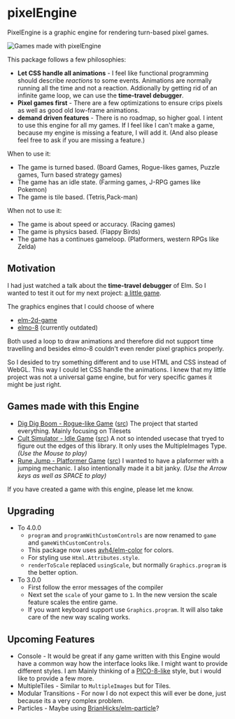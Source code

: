 # pixelEngine
PixelEngine is a graphic engine for rendering turn-based pixel games.

![Games made with pixelEngine](https://orasund.github.io/pixelengine/img1.png "Games made with pixelEngine")

This package follows a few philosophies:
  * **Let CSS handle all animations** - I feel like functional programming should describe *reactions* to some events. Animations are normally running all the time and not a reaction. Addionally by getting rid of an infinite game loop, we can use the **time-travel debugger**.
  * **Pixel games first** - There are a few optimizations to ensure crips pixels as well as good old low-frame animations.
  * **demand driven features** - There is no roadmap, so higher goal. I intent to use this engine for all my games. If I feel like I can't make a game, because my engine is missing a feature, I will add it. (And also please feel free to ask if you are missing a feature.)

When to use it:

  * The game is turned based. (Board Games, Rogue-likes games, Puzzle games, Turn based strategy games)
  * The game has an idle state. (Farming games, J-RPG games like Pokemon)
  * The game is tile based. (Tetris,Pack-man)

When not to use it:

  * The game is about speed or accuracy. (Racing games)
  * The game is physics based. (Flappy Birds)
  * The game has a continues gameloop. (Platformers, western RPGs like Zelda)

## Motivation
I had just watched a talk about the **time-travel debugger** of Elm. So I wanted to test it out for my next project: [a little game](https://orasund.itch.io/dig-dig-boom).

The graphics engines that I could choose of where
  * [elm-2d-game](https://package.elm-lang.org/packages/Zinggi/elm-2d-game/latest)
  * [elmo-8](https://package.elm-lang.org/packages/micktwomey/elmo-8/latest) (currently outdated)

Both used a loop to draw animations and therefore did not support time travelling and besides elmo-8 couldn't even render pixel graphics properly.

So I desided to try something different and to use HTML and CSS instead of WebGL. This way I could let CSS handle the animations. I knew that my little project was not a universal game engine, but for very specific games it might be just right. 
## Games made with this Engine

  * [Dig Dig Boom - Rogue-like Game](https://orasund.itch.io/dig-dig-boom) ([src](https://github.com/Orasund/pixelengine/tree/master/docs/DigDigBoom)) The project that started everything. Mainly focusing on Tilesets
  * [Cult Simulator - Idle Game](https://orasund.github.io/pixelengine/CultSim/) ([src](https://github.com/Orasund/pixelengine/tree/master/docs/CultSim)) A not so intended usecase that tryed to figure out the edges of this library. It only uses the MultipleImages Type. *(Use the Mouse to play)*
  * [Rune Jump - Platformer Game](https://orasund.github.io/pixelengine/RuneJump/) ([src](https://github.com/Orasund/pixelengine/tree/master/docs/RuneJump)) I wanted to have a plaformer with a jumping mechanic. I also intentionally made it a bit janky. *(Use the Arrow keys as well as SPACE to play)*

If you have created a game with this engine, please let me know.

## Upgrading
  * To 4.0.0
    * `program` and `programWithCustomControls` are now renamed to `game` and `gameWithCustomControls`.
    * This package now uses [avh4/elm-color](https://package.elm-lang.org/packages/avh4/elm-color/latest) for colors.
    * For styling use `Html.Attributes.style`.
    * `renderToScale` replaced `usingScale`, but normally `Graphics.program` is the better option.
  * To 3.0.0
    * First follow the error messages of the compiler
    * Next set the `scale` of your game to `1`. In the new version the scale feature scales the entire game.
    * If you want keyboard support use `Graphics.program`. It will also take care of the new way scaling works.

## Upcoming Features
  * Console - It would be great if any game written with this Engine would have a common way how the interface looks like. I might want to provide different styles. I am Mainly thinking of a [PICO-8-like](https://www.lexaloffle.com/pico-8.php) style, but i would like to provide a few more.
  * MultipleTiles - Similar to `MultipleImages` but for Tiles.
  * Modular Transitions - For now I do not expect this will ever be done, just because its a very complex problem.
  * Particles - Maybe using [BrianHicks/elm-particle](https://package.elm-lang.org/packages/BrianHicks/elm-particle/latest)?
